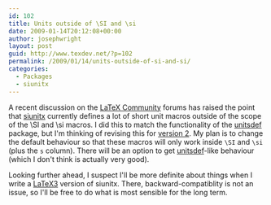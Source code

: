 ```yaml
---
id: 102
title: Units outside of \SI and \si
date: 2009-01-14T20:12:08+00:00
author: josephwright
layout: post
guid: http://www.texdev.net/?p=102
permalink: /2009/01/14/units-outside-of-si-and-si/
categories:
  - Packages
  - siunitx
---
```

A recent discussion on the [LaTeX Community](http://latex-community.org/) forums has raised the point that [siunitx](http://tug.ctan.org/cgi-bin/ctanPackageInformation.py?id=siunitx) currently defines a lot of short unit macros outside of the scope of the \SI and \si macros.  I did this to match the functionality of the [unitsdef](http://tug.ctan.org/cgi-bin/ctanPackageInformation.py?id=unitsdef) package, but I'm thinking of revising this for [version 2](http://siunitx.berlios.de). My plan is to change the default behaviour so that these macros will only work inside `\SI` and `\si` (plus the `s` column). There will be an option to get [unitsdef](http://tug.ctan.org/cgi-bin/ctanPackageInformation.py?id=unitsdef)-like behaviour (which I don't think is actually very good).

Looking further ahead, I suspect I'll be more definite about things when I write a [LaTeX3](http://www.latex-project.org/latex3.html) version of siunitx. There, backward-compatiblity is not an issue, so I'll be free to do what is most sensible for the long term.
